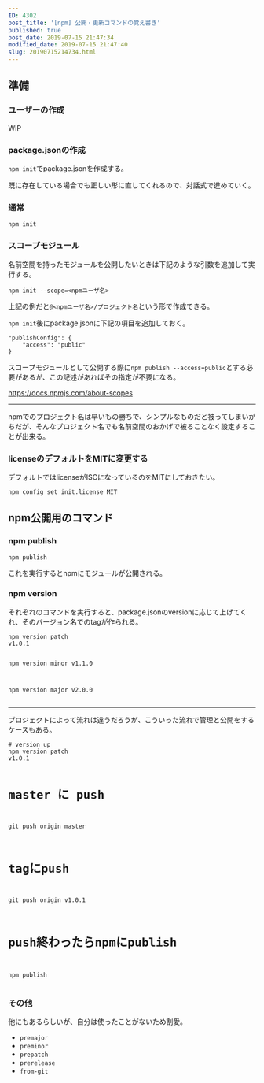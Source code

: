 ```yaml
---
ID: 4302
post_title: '[npm] 公開・更新コマンドの覚え書き'
published: true
post_date: 2019-07-15 21:47:34
modified_date: 2019-07-15 21:47:40
slug: 20190715214734.html
---
```

<h2>準備</h2>
<h3>ユーザーの作成</h3>
<p>WIP</p>
<p><!--more--></p>
<h3>package.jsonの作成</h3>
<p><code>npm init</code>でpackage.jsonを作成する。</p>
<p>既に存在している場合でも正しい形に直してくれるので、対話式で進めていく。</p>
<h3>通常</h3>
<pre><code>npm init
</code></pre>
<h3>スコープモジュール</h3>
<p>名前空間を持ったモジュールを公開したいときは下記のような引数を追加して実行する。</p>
<pre><code>npm init --scope=&lt;npmユーザ名&gt;
</code></pre>
<p>上記の例だと<code>@&lt;npmユーザ名&gt;/プロジェクト名</code>という形で作成できる。</p>
<p><code>npm init</code>後にpackage.jsonに下記の項目を追加しておく。</p>
<pre><code>"publishConfig": {
    "access": "public"
}
</code></pre>
<p>スコープモジュールとして公開する際に<code>npm publish --access=public</code>とする必要があるが、この記述があればその指定が不要になる。</p>
<p><a href="https://docs.npmjs.com/about-scopes">https://docs.npmjs.com/about-scopes</a></p>
<hr />
<p>npmでのプロジェクト名は早いもの勝ちで、シンプルなものだと被ってしまいがちだが、そんなプロジェクト名でも名前空間のおかげで被ることなく設定することが出来る。</p>
<h3>licenseのデフォルトをMITに変更する</h3>
<p>デフォルトではlicenseがISCになっているのをMITにしておきたい。</p>
<pre><code>npm config set init.license MIT
</code></pre>
<h2>npm公開用のコマンド</h2>
<h3>npm publish</h3>
<pre><code>npm publish
</code></pre>
<p>これを実行するとnpmにモジュールが公開される。</p>
<h3>npm version</h3>
<p>それぞれのコマンドを実行すると、package.jsonのversionに応じて上げてくれ、そのバージョン名でのtagが作られる。</p>
<pre><code>npm version patch
v1.0.1

npm version minor
v1.1.0

npm version major
v2.0.0
</code></pre>
<hr />
<p>プロジェクトによって流れは違うだろうが、こういった流れで管理と公開をするケースもある。</p>
<pre><code># version up
npm version patch
v1.0.1

# master に push
git push origin master

# tagにpush
git push origin v1.0.1

# push終わったらnpmにpublish
npm publish
</code></pre>
<h3>その他</h3>
<p>他にもあるらしいが、自分は使ったことがないため割愛。</p>
<ul>
<li><code>premajor</code></li>
<li><code>preminor</code></li>
<li><code>prepatch</code></li>
<li><code>prerelease</code></li>
<li><code>from-git</code></li>
</ul>